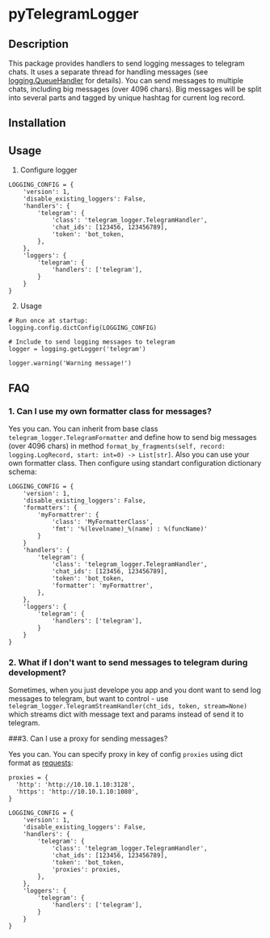 # pyTelegramLogger

## Description
This package provides handlers to send logging messages to telegram chats. It uses a separate thread for handling messages (see [logging.QueueHandler](https://docs.python.org/3/library/logging.handlers.html#queuehandler) for details). You can send messages to multiple chats, including big messages (over 4096 chars). Big messages will be split into several parts and tagged by unique hashtag for current log record.

## Installation

## Usage

1. Configure logger
```
LOGGING_CONFIG = {
    'version': 1,
    'disable_existing_loggers': False,
    'handlers': {
        'telegram': {
            'class': 'telegram_logger.TelegramHandler',
            'chat_ids': [123456, 123456789],
            'token': 'bot_token,
        },
    },
    'loggers': {
        'telegram': {
            'handlers': ['telegram'],
        }
    }
}
```

2. Usage
```
# Run once at startup:
logging.config.dictConfig(LOGGING_CONFIG)

# Include to send logging messages to telegram
logger = logging.getLogger('telegram')

logger.warning('Warning message!')
```

## FAQ

### 1. Can I use my own formatter class for messages?

Yes you can. You can inherit from base class `telegram_logger.TelegramFormatter` and define how to send big messages (over 4096 chars) in method `format_by_fragments(self, record: logging.LogRecord, start: int=0) -> List[str]`.
Also you can use your own formatter class.
Then configure using standart configuration dictionary schema:
```
LOGGING_CONFIG = {
    'version': 1,
    'disable_existing_loggers': False,
    'formatters': {
        'myFormattrer': {
            'class': 'MyFormatterClass',
            'fmt': '%(levelname)_%(name) : %(funcName)'
        }
    }
    'handlers': {
        'telegram': {
            'class': 'telegram_logger.TelegramHandler',
            'chat_ids': [123456, 123456789],
            'token': 'bot_token,
            'formatter': 'myFormattrer',
        },
    },
    'loggers': {
        'telegram': {
            'handlers': ['telegram'],
        }
    }
}
```


### 2. What if I don't want to send messages to telegram during development?

Sometimes, when you just develope you app and you dont want to send log messages to telegram, but want to control - use `telegram_logger.TelegramStreamHandler(cht_ids, token, stream=None)` which streams dict with message text and params instead of send it to telegram.


###3. Can I use a proxy for sending messages?

Yes you can. You can specify proxy in key of config `proxies` using dict format as [requests](https://requests.readthedocs.io/en/master/):

```
proxies = {
  'http': 'http://10.10.1.10:3128',
  'https': 'http://10.10.1.10:1080',
}

LOGGING_CONFIG = {
    'version': 1,
    'disable_existing_loggers': False,
    'handlers': {
        'telegram': {
            'class': 'telegram_logger.TelegramHandler',
            'chat_ids': [123456, 123456789],
            'token': 'bot_token,
            'proxies': proxies,
        },
    },
    'loggers': {
        'telegram': {
            'handlers': ['telegram'],
        }
    }
}
```
